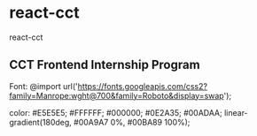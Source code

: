 # react-cct
react-cct

## CCT Frontend Internship Program

Font:
@import url('https://fonts.googleapis.com/css2?family=Manrope:wght@700&family=Roboto&display=swap');

color: 
#E5E5E5;
#FFFFFF;
#000000;
#0E2A35;
#00ADAA;
linear-gradient(180deg, #00A9A7 0%, #00BA89 100%);




